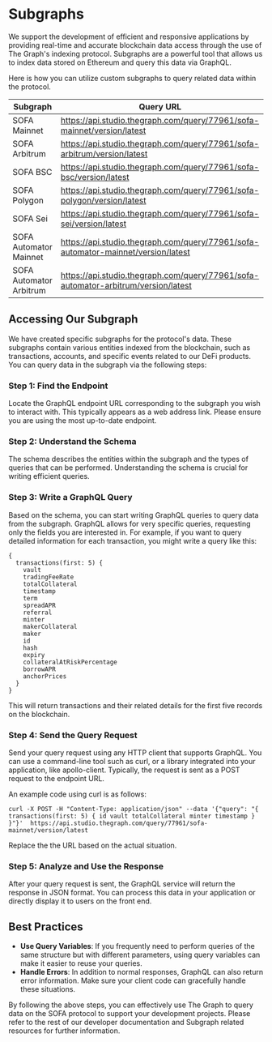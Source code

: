 # Subgraphs

We support the development of efficient and responsive applications by providing real-time and accurate blockchain data access through the use of The Graph's indexing protocol. Subgraphs are a powerful tool that allows us to index data stored on Ethereum and query this data via GraphQL.

Here is how you can utilize custom subgraphs to query related data within the protocol.

| Subgraph                | Query URL                                  |
|-------------------------|--------------------------------------------|
| SOFA Mainnet            | https://api.studio.thegraph.com/query/77961/sofa-mainnet/version/latest |
| SOFA Arbitrum           | https://api.studio.thegraph.com/query/77961/sofa-arbitrum/version/latest |
| SOFA BSC                | https://api.studio.thegraph.com/query/77961/sofa-bsc/version/latest |
| SOFA Polygon            | https://api.studio.thegraph.com/query/77961/sofa-polygon/version/latest |
| SOFA Sei                | https://api.studio.thegraph.com/query/77961/sofa-sei/version/latest |
| SOFA Automator Mainnet  | https://api.studio.thegraph.com/query/77961/sofa-automator-mainnet/version/latest |
| SOFA Automator Arbitrum | https://api.studio.thegraph.com/query/77961/sofa-automator-arbitrum/version/latest |

## Accessing Our Subgraph

We have created specific subgraphs for the protocol's data. These subgraphs contain various entities indexed from the blockchain, such as transactions, accounts, and specific events related to our DeFi products.  You can query data in the subgraph via the following steps:

### Step 1: Find the Endpoint

Locate the GraphQL endpoint URL corresponding to the subgraph you wish to interact with. This typically appears as a web address link. Please ensure you are using the most up-to-date endpoint.

### Step 2: Understand the Schema

The schema describes the entities within the subgraph and the types of queries that can be performed. Understanding the schema is crucial for writing efficient queries.

### Step 3: Write a GraphQL Query

Based on the schema, you can start writing GraphQL queries to query data from the subgraph. GraphQL allows for very specific queries, requesting only the fields you are interested in.  For example, if you want to query detailed information for each transaction, you might write a query like this:

```
{
  transactions(first: 5) {
    vault
    tradingFeeRate
    totalCollateral
    timestamp
    term
    spreadAPR
    referral
    minter
    makerCollateral
    maker
    id
    hash
    expiry
    collateralAtRiskPercentage
    borrowAPR
    anchorPrices
  }
}
```

This will return transactions and their related details for the first five records on the blockchain.

### Step 4: Send the Query Request

Send your query request using any HTTP client that supports GraphQL. You can use a command-line tool such as curl, or a library integrated into your application, like apollo-client.  Typically, the request is sent as a POST request to the endpoint URL.

An example code using curl is as follows:

```
curl -X POST -H "Content-Type: application/json" --data '{"query": "{ transactions(first: 5) { id vault totalCollateral minter timestamp } }"}'  https://api.studio.thegraph.com/query/77961/sofa-mainnet/version/latest
```

Replace the the URL based on the actual situation.

### Step 5: Analyze and Use the Response

After your query request is sent, the GraphQL service will return the response in JSON format. You can process this data in your application or directly display it to users on the front end.

## Best Practices

- **Use Query Variables**:  If you frequently need to perform queries of the same structure but with different parameters, using query variables can make it easier to reuse your queries.
- **Handle Errors**:  In addition to normal responses, GraphQL can also return error information. Make sure your client code can gracefully handle these situations.

By following the above steps, you can effectively use The Graph to query data on the SOFA protocol to support your development projects.   Please refer to the rest of our developer documentation and Subgraph related resources for further information.

